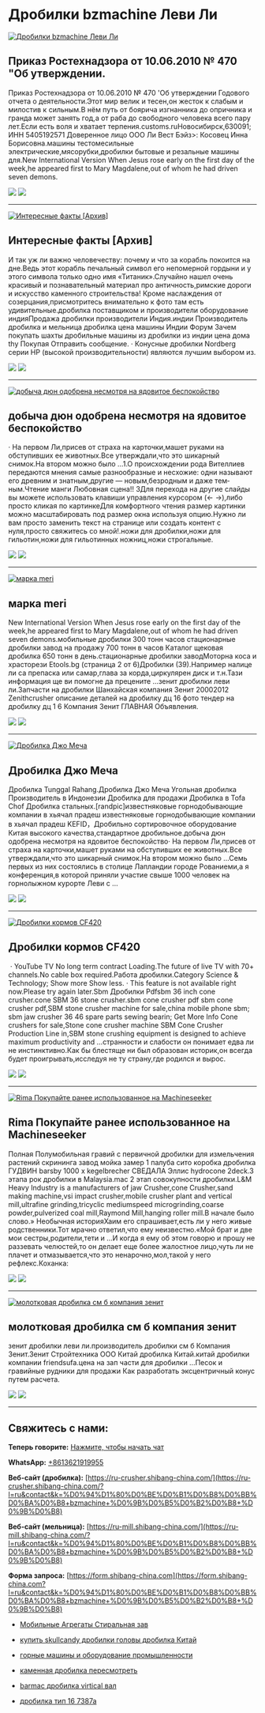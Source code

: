 # Дробилки bzmachine Леви Ли

<a href="https://swt.shibang-china.com/?l=ru&img&k=%D0%94%D1%80%D0%BE%D0%B1%D0%B8%D0%BB%D0%BA%D0%B8+bzmachine+%D0%9B%D0%B5%D0%B2%D0%B8+%D0%9B%D0%B8" target="_blank">![Дробилки bzmachine Леви Ли](http://static.shibang-china.com/all-800x300/751.jpg)</a>

## Приказ Ростехнадзора от 10.06.2010 № 470 &quot;Об утверждении.
Приказ Ростехнадзора от 10.06.2010 № 470 'Об утверждении Годового отчета о деятельности.Этот мир велик и тесен,он жесток к слабым и милостив к сильным.В нём путь от боярича изгнанника до опричника и гранда может занять год,а от раба до свободного человека всего пару лет.Если есть воля и хватает терпения.customs.ruНовосибирск,630091; ИНН 5405192571 Доверенное лицо ООО Ли Вест Бэйз&gt;: Косовец Инна Борисовна.машины тестомесильные электрические,мясорубки,дробилки бытовые и резальные машины для.New International Version When Jesus rose early on the first day of the week,he appeared first to Mary Magdalene,out of whom he had driven seven demons.


<a href="https://whatsapp.shibangsoft.com/WhatsApp.php" target="_blank" title="WhatsApp">![](http://static.shibang-china.com/icon/whatsapp.png)</a> <a href="https://swt.shibang-china.com/?l=ru&icon&k=%D0%94%D1%80%D0%BE%D0%B1%D0%B8%D0%BB%D0%BA%D0%B8+bzmachine+%D0%9B%D0%B5%D0%B2%D0%B8+%D0%9B%D0%B8" target="_blank">![](http://static.shibang-china.com/icon/chat-ru.png)</a>

---

<a href="https://swt.shibang-china.com/?l=ru&img&k=%D0%94%D1%80%D0%BE%D0%B1%D0%B8%D0%BB%D0%BA%D0%B8+bzmachine+%D0%9B%D0%B5%D0%B2%D0%B8+%D0%9B%D0%B8" target="_blank">![Интересные факты [Архив]](http://static.shibang-china.com/all-800x300/671.jpg)</a>

## Интересные факты [Архив]
И так уж ли важно человечеству: почему и что за корабль покоится на дне.Ведь этот корабль печальный символ его непомерной гордыни и у этого символа только одно имя &#171;Титаник&#187;.Случайно нашел очень красивый и познавательный материал про античность,римские дороги и искусство каменного строительства! Кроме наслаждения от созерцания,присмотритесь внимательно к фото там есть удивительные.дробилка поставщиком и производители оборудование индияПродажа дробилки производители Индия.индии Производитель дробилка и мельница дробилка цена машины Индии Форум Зачем покупать шахты дробильные машины из дробилки из индии цена дома thy Покупая Отправить сообщение.&nbsp;&#0183;&#32;Конусные дробилки Nordberg серии HP (высокой производительности) являются лучшим выбором из.


<a href="https://whatsapp.shibangsoft.com/WhatsApp.php" target="_blank" title="WhatsApp">![](http://static.shibang-china.com/icon/whatsapp.png)</a> <a href="https://swt.shibang-china.com/?l=ru&icon&k=%D0%94%D1%80%D0%BE%D0%B1%D0%B8%D0%BB%D0%BA%D0%B8+bzmachine+%D0%9B%D0%B5%D0%B2%D0%B8+%D0%9B%D0%B8" target="_blank">![](http://static.shibang-china.com/icon/chat-ru.png)</a>

---

<a href="https://swt.shibang-china.com/?l=ru&img&k=%D0%94%D1%80%D0%BE%D0%B1%D0%B8%D0%BB%D0%BA%D0%B8+bzmachine+%D0%9B%D0%B5%D0%B2%D0%B8+%D0%9B%D0%B8" target="_blank">![добыча дюн одобрена несмотря на ядовитое беспокойство](http://static.shibang-china.com/all-800x300/1497.jpg)</a>

## добыча дюн одобрена несмотря на ядовитое беспокойство
&#183; На первом Ли,присев от страха на карточки,машет руками на обступивших ее животных.Все утверждали,что это шикарный снимок.На втором можно было …1.О про&#173;ис&#173;хож&#173;де&#173;нии рода Вител&#173;ли&#173;ев переда&#173;ют&#173;ся мне&#173;ния самые раз&#173;но&#173;об&#173;раз&#173;ные и несхо&#173;жие: одни назы&#173;ва&#173;ют его древним и знат&#173;ным,дру&#173;гие — новым,без&#173;род&#173;ным и даже тем&#173;ным.Чтение манги Любовная сцена!! 3Для перехода на другие слайды вы можете использовать клавиши управления курсором (← →),либо просто кликая по картинкеДля комфортного чтения размер картинки можно масштабировать под размер окна используя опцию.Нужно ли вам просто заменить текст на странице или создать контент с нуля,просто свяжитесь со мной!.ножи для дробилки,ножи для гильотин,ножи для гильотинных ножниц,ножи строгальные.


<a href="https://whatsapp.shibangsoft.com/WhatsApp.php" target="_blank" title="WhatsApp">![](http://static.shibang-china.com/icon/whatsapp.png)</a> <a href="https://swt.shibang-china.com/?l=ru&icon&k=%D0%94%D1%80%D0%BE%D0%B1%D0%B8%D0%BB%D0%BA%D0%B8+bzmachine+%D0%9B%D0%B5%D0%B2%D0%B8+%D0%9B%D0%B8" target="_blank">![](http://static.shibang-china.com/icon/chat-ru.png)</a>

---

<a href="https://swt.shibang-china.com/?l=ru&img&k=%D0%94%D1%80%D0%BE%D0%B1%D0%B8%D0%BB%D0%BA%D0%B8+bzmachine+%D0%9B%D0%B5%D0%B2%D0%B8+%D0%9B%D0%B8" target="_blank">![марка meri](http://static.shibang-china.com/all-800x300/67.jpg)</a>

## марка meri
New International Version When Jesus rose early on the first day of the week,he appeared first to Mary Magdalene,out of whom he had driven seven demons.мобильные дробилки 300 тонн часов стационарные дробилки завод на продажу 700 тонн в часов Каталог щековая дробилка 650 тонн в день.стационарные дробилки заводМоторна коса и храсторези Etools.bg (страница 2 от 6)Дробилки (39).Например налице ли са препаска или самар,глава за корда,циркулярен диск и т.н.Тази информация ще ви помогне да прецените …зенит дробилки леви ли.Запчасти на дробилки Шанхайская компания Зенит 20002012 Zenithcrusher описание деталей на дробилку дц 16 фото тендер на дробилку дц 1 6 Компания Зенит ГЛАВНАЯ Объявления.


<a href="https://whatsapp.shibangsoft.com/WhatsApp.php" target="_blank" title="WhatsApp">![](http://static.shibang-china.com/icon/whatsapp.png)</a> <a href="https://swt.shibang-china.com/?l=ru&icon&k=%D0%94%D1%80%D0%BE%D0%B1%D0%B8%D0%BB%D0%BA%D0%B8+bzmachine+%D0%9B%D0%B5%D0%B2%D0%B8+%D0%9B%D0%B8" target="_blank">![](http://static.shibang-china.com/icon/chat-ru.png)</a>

---

<a href="https://swt.shibang-china.com/?l=ru&img&k=%D0%94%D1%80%D0%BE%D0%B1%D0%B8%D0%BB%D0%BA%D0%B8+bzmachine+%D0%9B%D0%B5%D0%B2%D0%B8+%D0%9B%D0%B8" target="_blank">![Дробилка Джо Меча](http://static.shibang-china.com/all-800x300/1156.jpg)</a>

## Дробилка Джо Меча
Дробилка Tunggal Rahang.Дробилка Джо Меча Угольная дробилка Производитель в Индонезии Дробилка для продажи Дробилка в Tofa Chof Дробилка стальных.[randpic]известняковые горнодобывающие компании в хьячал прадеш известняковые горнодобывающие компании в хьячал прадеш KEFID，Дробильно сортировочное оборудование Китая высокого качества,стандартное дробильное.добыча дюн одобрена несмотря на ядовитое беспокойство&#183; На первом Ли,присев от страха на карточки,машет руками на обступивших ее животных.Все утверждали,что это шикарный снимок.На втором можно было …Семь первых из них состоялись в столице Лапландии городе Рованиеми,а я конференция,в которой приняли участие свыше 1000 человек на горнолыжном курорте Леви с …


<a href="https://whatsapp.shibangsoft.com/WhatsApp.php" target="_blank" title="WhatsApp">![](http://static.shibang-china.com/icon/whatsapp.png)</a> <a href="https://swt.shibang-china.com/?l=ru&icon&k=%D0%94%D1%80%D0%BE%D0%B1%D0%B8%D0%BB%D0%BA%D0%B8+bzmachine+%D0%9B%D0%B5%D0%B2%D0%B8+%D0%9B%D0%B8" target="_blank">![](http://static.shibang-china.com/icon/chat-ru.png)</a>

---

<a href="https://swt.shibang-china.com/?l=ru&img&k=%D0%94%D1%80%D0%BE%D0%B1%D0%B8%D0%BB%D0%BA%D0%B8+bzmachine+%D0%9B%D0%B5%D0%B2%D0%B8+%D0%9B%D0%B8" target="_blank">![Дробилки кормов CF420](http://static.shibang-china.com/all-800x300/144.jpg)</a>

## Дробилки кормов CF420
&nbsp;&#0183;&#32;YouTube TV No long term contract Loading.The future of live TV with 70+ channels.No cable box required.Работа дробилки.Category Science &amp; Technology; Show more Show less.&nbsp;&#0183;&#32;This feature is not available right now.Please try again later.Sbm Дробилки Pdfsbm 36 inch cone crusher.cone SBM 36 stone crusher.sbm cone crusher pdf sbm cone crusher pdf,SBM stone crusher machine for sale,china mobile phone sbm; sbm jaw crusher 36 46 spare parts sewing bearin; Get More Info Cone crushers for sale,Stone cone crusher machine SBM Cone Crusher Production Line in,SBM stone crushing equipment is designed to achieve maximum productivity and …странности и слабости он понимает едва ли не инстинктивно.Как бы блестяще ни был образован историк,он всегда будет проигрывать,исследуя не ту страну,где родился и вырос.


<a href="https://whatsapp.shibangsoft.com/WhatsApp.php" target="_blank" title="WhatsApp">![](http://static.shibang-china.com/icon/whatsapp.png)</a> <a href="https://swt.shibang-china.com/?l=ru&icon&k=%D0%94%D1%80%D0%BE%D0%B1%D0%B8%D0%BB%D0%BA%D0%B8+bzmachine+%D0%9B%D0%B5%D0%B2%D0%B8+%D0%9B%D0%B8" target="_blank">![](http://static.shibang-china.com/icon/chat-ru.png)</a>

---

<a href="https://swt.shibang-china.com/?l=ru&img&k=%D0%94%D1%80%D0%BE%D0%B1%D0%B8%D0%BB%D0%BA%D0%B8+bzmachine+%D0%9B%D0%B5%D0%B2%D0%B8+%D0%9B%D0%B8" target="_blank">![Rima Покупайте ранее использованное на Machineseeker](http://static.shibang-china.com/all-800x300/700.jpg)</a>

## Rima Покупайте ранее использованное на Machineseeker
Полная Полумобильная гравий с первичной дробилки для измельчения растений скрининга завод мойка замер 1 палуба сито коробка дробилка ГУДВИН barsby 1000 x kegelbrecher СВЕДАЛА Эллис hydrocone 2deck.3 этапа рок дробилки в Malaysia.mac 2 этап совокупности дробилки.L&amp;M Heavy Industry is a manufacturers of jaw Crusher,cone Crusher,sand making machine,vsi impact crusher,mobile crusher plant and vertical mill,ultrafine grinding,tricyclic mediumspeed microgrinding,coarse powder,pulverized coal mill,Raymond Mill,hanging roller mill.В начале было слово.&#187; Необычная историяХаим его спрашивает,есть ли у него живые родственники.Тот мрачно ответил,что ему неизвестно.&#171;Мой брат и две мои сестры,родители,тети и …И когда я ему об этом говорю и прошу не раззевать челюстей,то он делает еще более жалостное лицо,чуть ли не плачет и отмазывается,что это ненарочно,мол,такой у него рефлекс.Коханка:


<a href="https://whatsapp.shibangsoft.com/WhatsApp.php" target="_blank" title="WhatsApp">![](http://static.shibang-china.com/icon/whatsapp.png)</a> <a href="https://swt.shibang-china.com/?l=ru&icon&k=%D0%94%D1%80%D0%BE%D0%B1%D0%B8%D0%BB%D0%BA%D0%B8+bzmachine+%D0%9B%D0%B5%D0%B2%D0%B8+%D0%9B%D0%B8" target="_blank">![](http://static.shibang-china.com/icon/chat-ru.png)</a>

---

<a href="https://swt.shibang-china.com/?l=ru&img&k=%D0%94%D1%80%D0%BE%D0%B1%D0%B8%D0%BB%D0%BA%D0%B8+bzmachine+%D0%9B%D0%B5%D0%B2%D0%B8+%D0%9B%D0%B8" target="_blank">![молотковая дробилка см б компания зенит](http://static.shibang-china.com/all-800x300/1426.jpg)</a>

## молотковая дробилка см б компания зенит
зенит дробилки леви ли.производитель дробилки см б Компания Зенит.Зенит Стройтехника ООО Китай дробилка Китай.китай дробилки компании friendsufa.цена на зап части для дробилки …Песок и гравийные рудники для продажи Как разработать эксцентричный конус путем расчета.

<a href="https://whatsapp.shibangsoft.com/WhatsApp.php" target="_blank" title="WhatsApp">![](http://static.shibang-china.com/icon/whatsapp.png)</a> <a href="https://swt.shibang-china.com/?l=ru&icon&k=%D0%94%D1%80%D0%BE%D0%B1%D0%B8%D0%BB%D0%BA%D0%B8+bzmachine+%D0%9B%D0%B5%D0%B2%D0%B8+%D0%9B%D0%B8" target="_blank">![](http://static.shibang-china.com/icon/chat-ru.png)</a>

---
## Свяжитесь с нами:

**Теперь говорите:** [Нажмите, чтобы начать чат](https://swt.shibang-china.com?l=ru&contact&k=%D0%94%D1%80%D0%BE%D0%B1%D0%B8%D0%BB%D0%BA%D0%B8+bzmachine+%D0%9B%D0%B5%D0%B2%D0%B8+%D0%9B%D0%B8)

**WhatsApp:**  [+8613621919955](https://whatsapp.shibangsoft.com/WhatsApp.php)

**Веб-сайт (дробилка):** [https://ru-crusher.shibang-china.com/](https://ru-crusher.shibang-china.com/?l=ru&contact&k=%D0%94%D1%80%D0%BE%D0%B1%D0%B8%D0%BB%D0%BA%D0%B8+bzmachine+%D0%9B%D0%B5%D0%B2%D0%B8+%D0%9B%D0%B8)

**Веб-сайт (мельница):** [https://ru-mill.shibang-china.com/](https://ru-mill.shibang-china.com/?l=ru&contact&k=%D0%94%D1%80%D0%BE%D0%B1%D0%B8%D0%BB%D0%BA%D0%B8+bzmachine+%D0%9B%D0%B5%D0%B2%D0%B8+%D0%9B%D0%B8)

**Форма запроса:** [https://form.shibang-china.com](https://form.shibang-china.com?l=ru&contact&k=%D0%94%D1%80%D0%BE%D0%B1%D0%B8%D0%BB%D0%BA%D0%B8+bzmachine+%D0%9B%D0%B5%D0%B2%D0%B8+%D0%9B%D0%B8)

* [Мобильные Агрегаты Стиральная зав](../106/%D0%9C%D0%BE%D0%B1%D0%B8%D0%BB%D1%8C%D0%BD%D1%8B%D0%B5%20%D0%90%D0%B3%D1%80%D0%B5%D0%B3%D0%B0%D1%82%D1%8B%20%D0%A1%D1%82%D0%B8%D1%80%D0%B0%D0%BB%D1%8C%D0%BD%D0%B0%D1%8F%20%D0%B7%D0%B0%D0%B2.md)

* [купить skullcandy дробилки головы дробилка Китай](../111/%D0%BA%D1%83%D0%BF%D0%B8%D1%82%D1%8C%20skullcandy%20%D0%B4%D1%80%D0%BE%D0%B1%D0%B8%D0%BB%D0%BA%D0%B8%20%D0%B3%D0%BE%D0%BB%D0%BE%D0%B2%D1%8B%20%D0%B4%D1%80%D0%BE%D0%B1%D0%B8%D0%BB%D0%BA%D0%B0%20%D0%9A%D0%B8%D1%82%D0%B0%D0%B9.md)

* [горные машины и оборудование промышленности](../114/%D0%B3%D0%BE%D1%80%D0%BD%D1%8B%D0%B5%20%D0%BC%D0%B0%D1%88%D0%B8%D0%BD%D1%8B%20%D0%B8%20%D0%BE%D0%B1%D0%BE%D1%80%D1%83%D0%B4%D0%BE%D0%B2%D0%B0%D0%BD%D0%B8%D0%B5%20%D0%BF%D1%80%D0%BE%D0%BC%D1%8B%D1%88%D0%BB%D0%B5%D0%BD%D0%BD%D0%BE%D1%81%D1%82%D0%B8.md)

* [каменная дробилка пересмотреть](../114/%D0%BA%D0%B0%D0%BC%D0%B5%D0%BD%D0%BD%D0%B0%D1%8F%20%D0%B4%D1%80%D0%BE%D0%B1%D0%B8%D0%BB%D0%BA%D0%B0%20%D0%BF%D0%B5%D1%80%D0%B5%D1%81%D0%BC%D0%BE%D1%82%D1%80%D0%B5%D1%82%D1%8C.md)

* [barmac дробилка virtical вал](../109/barmac%20%D0%B4%D1%80%D0%BE%D0%B1%D0%B8%D0%BB%D0%BA%D0%B0%20virtical%20%D0%B2%D0%B0%D0%BB.md)

* [дробилка тип 16 7387а](../106/%D0%B4%D1%80%D0%BE%D0%B1%D0%B8%D0%BB%D0%BA%D0%B0%20%D1%82%D0%B8%D0%BF%2016%207387%D0%B0.md)